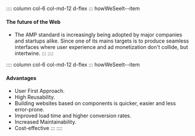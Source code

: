 :::: column col-6 col-md-12 d-flex
::: howWeSeeIt--item
#### The future of the Web
* The AMP standard is increasingly being adopted by major companies and startups alike. Since one of its mains targets is to produce seamless interfaces where user experience and ad monetization don't collide, but intertwine.
:::
::::

:::: column col-6 col-md-12 d-flex
::: howWeSeeIt--item
#### Advantages
* User First Approach.
* High Reusability.
* Building websites based on components is quicker, easier and less error-prone.
* Improved load time and higher conversion rates.
* Increased Maintainability.
* Cost-effective
:::
::::

